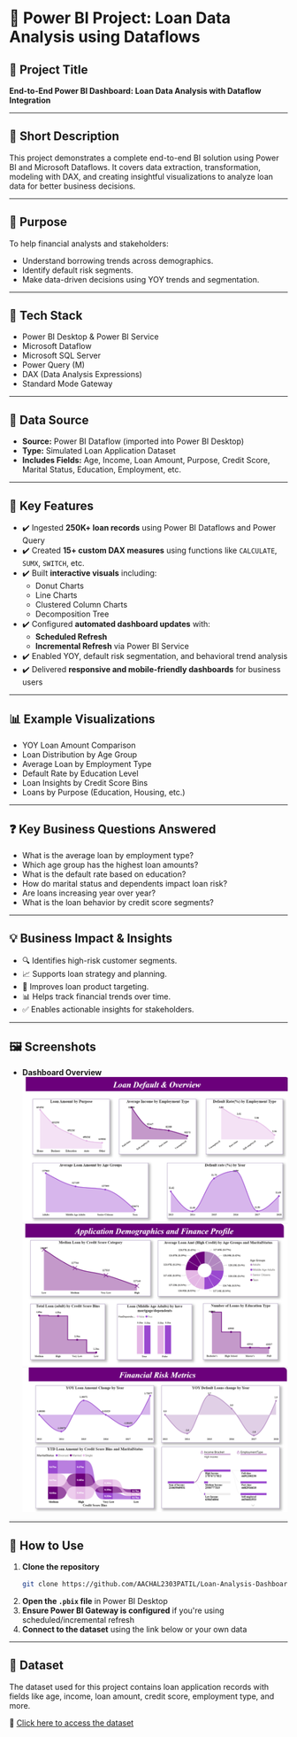 # 💼 Power BI Project: Loan Data Analysis using Dataflows

## 📌 Project Title
**End-to-End Power BI Dashboard: Loan Data Analysis with Dataflow Integration**

---

## 📝 Short Description
This project demonstrates a complete end-to-end BI solution using Power BI and Microsoft Dataflows. It covers data extraction, transformation, modeling with DAX, and creating insightful visualizations to analyze loan data for better business decisions.

---

## 🎯 Purpose
To help financial analysts and stakeholders:
- Understand borrowing trends across demographics.
- Identify default risk segments.
- Make data-driven decisions using YOY trends and segmentation.

---

## 🧰 Tech Stack
- Power BI Desktop & Power BI Service
- Microsoft Dataflow
- Microsoft SQL Server
- Power Query (M)
- DAX (Data Analysis Expressions)
- Standard Mode Gateway

---

## 🔢 Data Source
- **Source:** Power BI Dataflow (imported into Power BI Desktop)
- **Type:** Simulated Loan Application Dataset
- **Includes Fields:** Age, Income, Loan Amount, Purpose, Credit Score, Marital Status, Education, Employment, etc.

---

## 🧠 Key Features
- ✔️ Ingested **250K+ loan records** using Power BI Dataflows and Power Query  
- ✔️ Created **15+ custom DAX measures** using functions like `CALCULATE`, `SUMX`, `SWITCH`, etc.  
- ✔️ Built **interactive visuals** including:
  - Donut Charts
  - Line Charts
  - Clustered Column Charts
  - Decomposition Tree
- ✔️ Configured **automated dashboard updates** with:
  - **Scheduled Refresh**
  - **Incremental Refresh** via Power BI Service  
- ✔️ Enabled YOY, default risk segmentation, and behavioral trend analysis  
- ✔️ Delivered **responsive and mobile-friendly dashboards** for business users

---

## 📊 Example Visualizations
- YOY Loan Amount Comparison
- Loan Distribution by Age Group
- Average Loan by Employment Type
- Default Rate by Education Level
- Loan Insights by Credit Score Bins
- Loans by Purpose (Education, Housing, etc.)

---

## ❓ Key Business Questions Answered
- What is the average loan by employment type?
- Which age group has the highest loan amounts?
- What is the default rate based on education?
- How do marital status and dependents impact loan risk?
- Are loans increasing year over year?
- What is the loan behavior by credit score segments?

---

## 💡 Business Impact & Insights
- 🔍 Identifies high-risk customer segments.
- 📈 Supports loan strategy and planning.
- 💼 Improves loan product targeting.
- 📊 Helps track financial trends over time.
- ✅ Enables actionable insights for stakeholders.

---
## 🖼️ Screenshots

- **Dashboard Overview**  
  ![Loan Dashboard 1](https://github.com/AACHAL2303PATIL/Loan-Analysis-Dashboard/blob/main/Loan%20Dashboard%201.png)
  ![Loan Dashboard 2](https://github.com/AACHAL2303PATIL/Loan-Analysis-Dashboard/blob/main/Loan%20Dashboard%202.png)
  ![Loan Dashboard 3](https://github.com/AACHAL2303PATIL/Loan-Analysis-Dashboard/blob/main/Loan%20Dashboard%203.png)

---

## 🚀 How to Use

1. **Clone the repository**
   ```bash
   git clone https://github.com/AACHAL2303PATIL/Loan-Analysis-Dashboard
   ```
2. **Open the `.pbix` file** in Power BI Desktop  
3. **Ensure Power BI Gateway is configured** if you're using scheduled/incremental refresh  
4. **Connect to the dataset** using the link below or your own data

---

## 📂 Dataset

The dataset used for this project contains loan application records with fields like age, income, loan amount, credit score, employment type, and more.

🔗 [Click here to access the dataset](https://drive.google.com/file/d/1LxdlX7Yh6IrifvobCMpdk9i0jH-raSqF/view)

